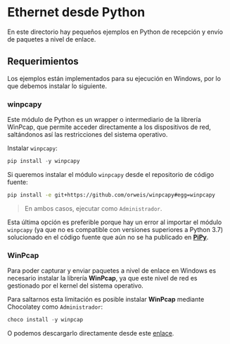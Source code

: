# Ethernet desde Python

En este directorio hay pequeños ejemplos en Python de recepción y envío de paquetes a nivel de enlace.

## Requerimientos

Los ejemplos están implementados para su ejecución en Windows, por lo que debemos instalar lo siguiente.

### winpcapy

Este módulo de Python es un wrapper o intermediario de la librería WinPcap, que permite acceder directamente a los dispositivos de red, saltándonos así las restricciones del sistema operativo.

Instalar `winpcapy`:

```powershell
pip install -y winpcapy
```

Si queremos instalar el módulo `winpcapy` desde el repositorio de código fuente:

```bash
pip install -e git+https://github.com/orweis/winpcapy#egg=winpcapy
```

> En ambos casos, ejecutar como `Administrador`.

Esta última opción es preferible porque hay un error al importar el módulo `winpcapy` (ya que no es compatible con versiones superiores a Python 3.7) solucionado en el código fuente que aún no se ha publicado en [**PiPy**](https://pypi.org/project/WinPcapy/).

### WinPcap

Para poder capturar y enviar paquetes a nivel de enlace en Windows es necesario instalar la librería **WinPcap**, ya que este nivel de red es gestionado por el kernel del sistema operativo.

Para saltarnos esta limitación es posible instalar **WinPcap** mediante Chocolatey como `Administrador`:

```powershell
choco install -y winpcap
```

O podemos descargarlo directamente desde este [enlace](https://www.winpcap.org/).


